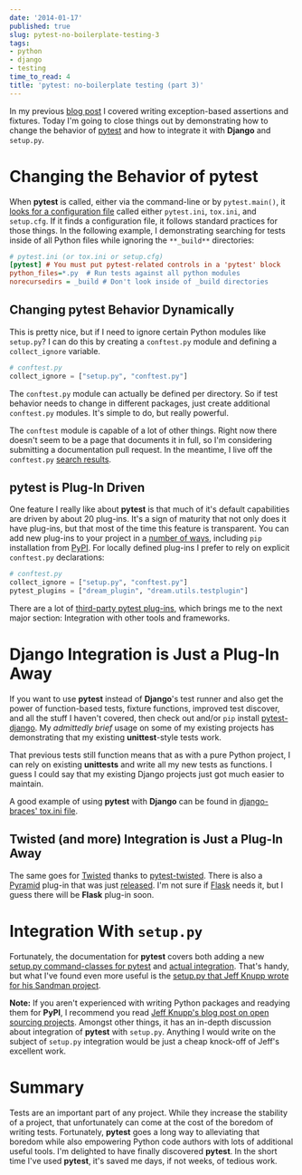 ```yaml
---
date: '2014-01-17'
published: true
slug: pytest-no-boilerplate-testing-3
tags:
- python
- django
- testing
time_to_read: 4
title: 'pytest: no-boilerplate testing (part 3)'
---
```


In my previous [blog
post](/pytest-no-boilerplate-testing-2.html) I
covered writing exception-based assertions and fixtures. Today I'm
going to close things out by demonstrating how to change the behavior of
[pytest](https://pytest.org/) and how to integrate it with **Django** and
`setup.py`.

Changing the Behavior of **pytest**
===================================

When **pytest** is called, either via the command-line or by
`pytest.main()`, it [looks for a configuration
file](https://pytest.org/latest/customize.html#how-test-configuration-is-read-from-configuration-ini-files)
called either `pytest.ini`, `tox.ini`, and `setup.cfg`. If it finds a
configuration file, it follows standard practices for those things. In
the following example, I demonstrating searching for tests inside of all
Python files while ignoring the `**_build**` directories:

``` ini
# pytest.ini (or tox.ini or setup.cfg)
[pytest] # You must put pytest-related controls in a 'pytest' block
python_files=*.py  # Run tests against all python modules
norecursedirs = _build # Don't look inside of _build directories
```

Changing **pytest** Behavior Dynamically
----------------------------------------

This is pretty nice, but if I need to ignore certain Python modules like
`setup.py`? I can do this by creating a `conftest.py` module and
defining a `collect_ignore` variable.

``` python
# conftest.py
collect_ignore = ["setup.py", "conftest.py"]
```

The `conftest.py` module can actually be defined per directory. So if
test behavior needs to change in different packages, just create
additional `conftest.py` modules. It's simple to do, but really
powerful.

The `conftest` module is capable of a lot of other things. Right now
there doesn't seem to be a page that documents it in full, so I'm
considering submitting a documentation pull request. In the meantime, I
live off the `conftest.py` [search
results](https://pytest.org/latest/search.html?q=conftest&check_keywords=yes&area=default).

**pytest** is Plug-In Driven
----------------------------

One feature I really like about **pytest** is that much of it's default
capabilities are driven by about 20 plug-ins. It's a sign of maturity
that not only does it have plug-ins, but that most of the time this
feature is transparent. You can add new plug-ins to your project in a
[number of
ways](https://pytest.org/latest/plugins.html#plugin-discovery-order-at-tool-startup),
including `pip` installation from [PyPI](https://pypi.python.org/pypi/).
For locally defined plug-ins I prefer to rely on explicit `conftest.py`
declarations:

``` python
# conftest.py
collect_ignore = ["setup.py", "conftest.py"]
pytest_plugins = ["dream_plugin", "dream.utils.testplugin"]
```

There are a lot of [third-party pytest
plug-ins](https://pypi.python.org/pypi?%3Aaction=search&term=pytest-&submit=search),
which brings me to the next major section: Integration with other tools
and frameworks.

Django Integration is Just a Plug-In Away
=========================================

If you want to use **pytest** instead of **Django**'s test runner and
also get the power of function-based tests, fixture functions, improved
test discover, and all the stuff I haven't covered, then check out
and/or `pip` install
[pytest-django](https://pypi.python.org/pypi/pytest-django). My
*admittedly brief* usage on some of my existing projects has
demonstrating that my existing **unittest**-style tests work.

That previous tests still function means that as with a pure Python
project, I can rely on existing **unittests** and write all my new tests
as functions. I guess I could say that my existing Django projects just
got much easier to maintain.

A good example of using **pytest** with **Django** can be found in
[django-braces' tox.ini
file](https://github.com/brack3t/django-braces/blob/master/tox.ini).

Twisted (and more) Integration is Just a Plug-In Away
-----------------------------------------------------

The same goes for [Twisted](https://twistedmatrix.com/) thanks to
[pytest-twisted](https://pypi.python.org/pypi/pytest-twisted). There is
also a [Pyramid](https://www.pylonsproject.org/) plug-in that was just
[released](https://pypi.python.org/pypi/pytest_pyramid). I'm not sure
if [Flask](https://flask.pocoo.org/) needs it, but I guess there will be
**Flask** plug-in soon.

Integration With `setup.py`
===========================

Fortunately, the documentation for **pytest** covers both adding a new
[setup.py command-classes for
pytest](https://pytest.org/latest/goodpractises.html#integrating-with-distutils-python-setup-py-test)
and [actual
integration](https://pytest.org/latest/goodpractises.html#integration-with-setuptools-test-commands).
That's handy, but what I've found even more useful is the [setup.py
that Jeff Knupp wrote for his Sandman
project](https://github.com/jeffknupp/sandman/blob/develop/setup.py).

**Note:** If you aren't experienced with writing Python packages and
readying them for **PyPI**, I recommend you read [Jeff Knupp's blog
post on open sourcing
projects](https://www.jeffknupp.com/blog/2013/08/16/open-sourcing-a-python-project-the-right-way/).
Amongst other things, it has an in-depth discussion about integration of
**pytest** with `setup.py`. Anything I would write on the subject of
`setup.py` integration would be just a cheap knock-off of Jeff's
excellent work.

Summary
=======

Tests are an important part of any project. While they increase the
stability of a project, that unfortunately can come at the cost of the
boredom of writing tests. Fortunately, **pytest** goes a long way to
alleviating that boredom while also empowering Python code authors with
lots of additional useful tools. I'm delighted to have finally
discovered **pytest**. In the short time I've used **pytest**, it's
saved me days, if not weeks, of tedious work.
